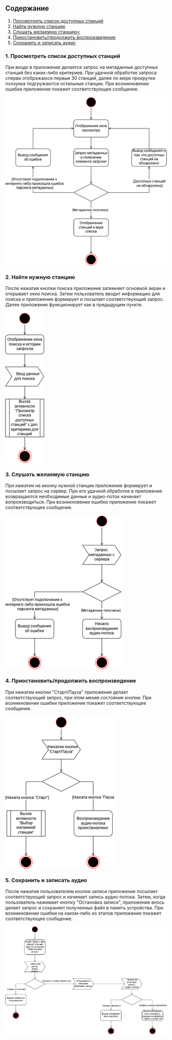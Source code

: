 ## Содержание
1. [Просмотреть список доступных станций](#1)
2. [Найти нужную станцию](#2)
3. [Слушать желаемую станцию<](#3)
4. [Приостановить/продолжить воспроизведение](#4)
5. [Сохранить и записать аудио](#5)

### 1. Просмотреть список доступных станций <a name="1"></a>
При входе в приложение делается запрос на метаданные доступных станций без каких-либо критериев. При удачной обработке запроса сперва отображаюся первые 30 станций, далее по мере прокрутки ползунка подгружаются остальные станции. При возникновении ошибки приложение покажет соответствующее сообщение.

![Просмотр списка доступных станций](../Activities/Images/Activity_show.png)

### 2. Найти нужную станцию <a name="2"></a>
После нажатия кнопки поиска приложение затемняет основной экран и открывает окно поиска. Затем пользователь вводит информацию для поиска и приложение формирует и посылает соответствующий запрос. Далее приложение функционирует как в предыдущем пункте.

![Найти нужную станцию](../Activities/Images/Activity_search.png)
  
### 3. Слушать желаемую станцию<a name="3"></a>
При нажатии на иконку нужной станции приложение формирует и посылает запрос на сервер. При его удачной обработке в приложение возвращаются необходимые данные и аудио-поток начинает вопроизводиться. При возникновении ошибки приложение покажет соответствующее сообщение. 

![Слушать желаемую станцию](../Activities/Images/Activity_listening.png)

### 4. Приостановить/продолжить воспроизведение<a name="4"></a>
При нажатии кнопки "Старт/Пауза" приложение делает соответствующий запрос, при этом меняя состояние кнопки. При возникновении ошибки приложение покажет соответствующее сообщение.

![Приостановить/продолжить воспроизведение](../Activities/Images/Activity_startpause.png)

### 5. Сохранить и записать аудио<a name="5"></a>
После нажатия пользователем кнопки записи приложение посылает соответствующий запрос и начинает запись аудио-потока. Затем, когда пользователь нажимает кнопку "Остановка записи", приложение внось делает запрос и сохраняет полученных файл в память устройства. При возникновении ошибки на каком-либо из этапов приложение покажет соответствующее сообщение.

![Сохранить и записать аудио](../Activities/Images/Activity_download.png)
